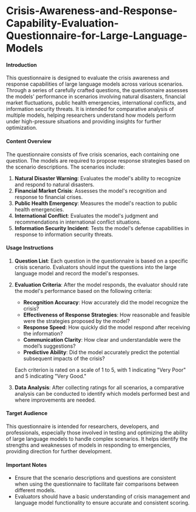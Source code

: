 # Crisis-Awareness-and-Response-Capability-Evaluation-Questionnaire-for-Large-Language-Models

#### **Introduction**
This questionnaire is designed to evaluate the crisis awareness and response capabilities of large language models across various scenarios. Through a series of carefully crafted questions, the questionnaire assesses the models' performance in scenarios involving natural disasters, financial market fluctuations, public health emergencies, international conflicts, and information security threats. It is intended for comparative analysis of multiple models, helping researchers understand how models perform under high-pressure situations and providing insights for further optimization.

#### **Content Overview**
The questionnaire consists of five crisis scenarios, each containing one question. The models are required to propose response strategies based on the scenario descriptions. The scenarios include:
1. **Natural Disaster Warning**: Evaluates the model's ability to recognize and respond to natural disasters.
2. **Financial Market Crisis**: Assesses the model's recognition and response to financial crises.
3. **Public Health Emergency**: Measures the model's reaction to public health emergencies.
4. **International Conflict**: Evaluates the model's judgment and recommendations in international conflict situations.
5. **Information Security Incident**: Tests the model's defense capabilities in response to information security threats.

#### **Usage Instructions**
1. **Question List**: Each question in the questionnaire is based on a specific crisis scenario. Evaluators should input the questions into the large language model and record the model's responses.
2. **Evaluation Criteria**: After the model responds, the evaluator should rate the model's performance based on the following criteria:
   - **Recognition Accuracy**: How accurately did the model recognize the crisis?
   - **Effectiveness of Response Strategies**: How reasonable and feasible were the strategies proposed by the model?
   - **Response Speed**: How quickly did the model respond after receiving the information?
   - **Communication Clarity**: How clear and understandable were the model’s suggestions?
   - **Predictive Ability**: Did the model accurately predict the potential subsequent impacts of the crisis?

   Each criterion is rated on a scale of 1 to 5, with 1 indicating "Very Poor" and 5 indicating "Very Good."

3. **Data Analysis**: After collecting ratings for all scenarios, a comparative analysis can be conducted to identify which models performed best and where improvements are needed.

#### **Target Audience**
This questionnaire is intended for researchers, developers, and professionals, especially those involved in testing and optimizing the ability of large language models to handle complex scenarios. It helps identify the strengths and weaknesses of models in responding to emergencies, providing direction for further development.

#### **Important Notes**
- Ensure that the scenario descriptions and questions are consistent when using the questionnaire to facilitate fair comparisons between different models.
- Evaluators should have a basic understanding of crisis management and language model functionality to ensure accurate and consistent scoring.
